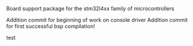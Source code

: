 Board support package for the stm32l4xx family of microcontrollers

Addition commit for beginning of work on console driver
Addition commit for first successful bsp compilation!

test

